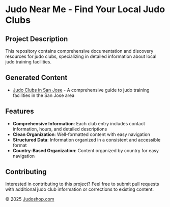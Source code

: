 # Judo Near Me - Find Your Local Judo Clubs

## Project Description

This repository contains comprehensive documentation and discovery resources for judo clubs, specializing in detailed information about local judo training facilities.

## Generated Content

- [Judo Clubs in San Jose](./usa/judo-clubs-san-jose.md) - A comprehensive guide to judo training facilities in the San Jose area

## Features

- **Comprehensive Information**: Each club entry includes contact information, hours, and detailed descriptions
- **Clean Organization**: Well-formatted content with easy navigation
- **Structured Data**: Information organized in a consistent and accessible format
- **Country-Based Organization**: Content organized by country for easy navigation

## Contributing

Interested in contributing to this project? Feel free to submit pull requests with additional judo club information or corrections to existing content.

© 2025 [Judoshop.com](https://www.judoshop.com/pages/judo-near-me?ref=github)
